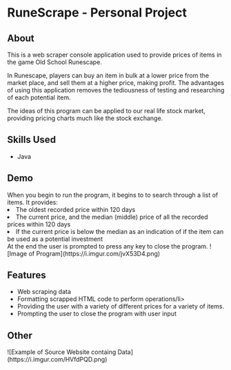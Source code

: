 <h1>RuneScrape - Personal Project</h1>

<h2>About</h2>
This is a web scraper console application used to provide prices of items in the game Old School Runescape.

In Runescape, players can buy an item in bulk at a lower price from the market place, and sell them at a higher price, making profit. The advantages of using this application removes the tediousness of testing and researching of each potential item.

The ideas of this program can be applied to our real life stock market, providing pricing charts much like the stock exchange.

<h2>Skills Used</h2>
<ul>
  <li>Java</li>
</ul>

<h2>Demo</h2>
When you begin to run the program, it begins to to search through a list of items.
It provides:
  <li>The oldest recorded price within 120 days</li>
  <li>The current price, and the median (middle) price of all the recorded prices within 120 days</li>
  <li>If the current price is below the median as an indication of if the item can be used as a potential investment</li>
At the end the user is prompted to press any key to close the program.
![Image of Program](https://i.imgur.com/jvX53D4.png)

<h2>Features</h2>
<ul>
  <li>Web scraping data</li>
  <li>Formatting scrapped HTML code to perform operations/li>
  <li>Providing the user with a variety of different prices for a variety of items.</li>
  <li>Prompting the user to close the program with user input</li>
</ul>

<h2>Other</h2>
![Example of Source Website containg Data](https://i.imgur.com/HVfdPQD.png)
